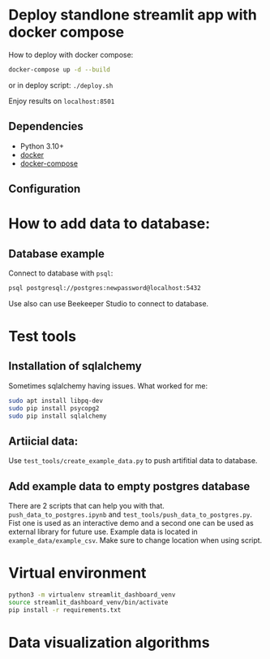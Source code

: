 

# Deploy standlone streamlit app with docker compose
How to deploy with docker compose:
```bash
docker-compose up -d --build
```

or in deploy script:
`./deploy.sh`

Enjoy results on `localhost:8501`
## Dependencies

* Python 3.10+
* [docker](https://docs.docker.com/install/)
* [docker-compose](https://docs.docker.com/compose/install/)


## Configuration


# How to add data to database:




## Database example

Connect to database with `psql`:
```bash
psql postgresql://postgres:newpassword@localhost:5432
```

Use also can use Beekeeper Studio to connect to database.


# Test tools

## Installation of sqlalchemy

Sometimes sqlalchemy having issues. What worked for me:
```bash
sudo apt install libpq-dev
sudo pip install psycopg2
sudo pip install sqlalchemy
```


## Artiicial data: 
Use `test_tools/create_example_data.py` to push artifitial data to database.

## Add example data to empty postgres database

There are 2 scripts that can help you with that. `push_data_to_postgres.ipynb` and `test_tools/push_data_to_postgres.py`. Fist one is used as an interactive demo and a second one can be used as external library for future use. Example data is located in `example_data/example_csv`. Make sure to change location when using script.


# Virtual environment

```bash
python3 -m virtualenv streamlit_dashboard_venv
source streamlit_dashboard_venv/bin/activate
pip install -r requirements.txt
```


# Data visualization algorithms

